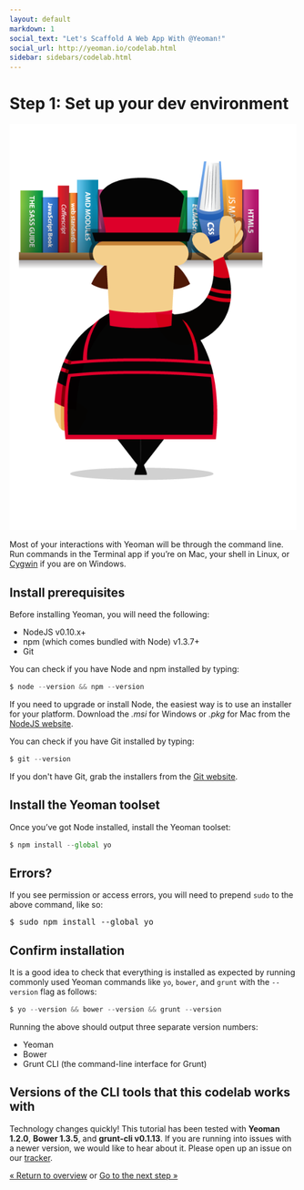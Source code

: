 ```yaml
---
layout: default
markdown: 1
social_text: "Let's Scaffold A Web App With @Yeoman!"
social_url: http://yeoman.io/codelab.html
sidebar: sidebars/codelab.html
---
```


# Step 1: Set up your dev environment

<p class="mast-holder">
  <img src="/assets/img/yeoman-004.png">
</p>

Most of your interactions with Yeoman will be through the command line. Run commands in the Terminal app if you’re on Mac, your shell in Linux, or [Cygwin](http://www.cygwin.com/) if you are on Windows.

## Install prerequisites 

Before installing Yeoman, you will need the following:

* NodeJS v0.10.x+
* npm (which comes bundled with Node) v1.3.7+ 
* Git

You can check if you have Node and npm installed by typing:

```js
$ node --version && npm --version
```

If you need to upgrade or install Node, the easiest way is to use an installer for your platform. Download the *.msi* for Windows or *.pkg* for Mac from the [NodeJS website](http://nodejs.org/download/).

You can check if you have Git installed by typing:

```js
$ git --version
```
If you don't have Git, grab the installers from the [Git website](http://git-scm.com/).

## Install the Yeoman toolset 

Once you’ve got Node installed, install the Yeoman toolset:

```js
$ npm install --global yo
```

<div class="note important">

  <h2>Errors?</h2>

  <p>If you see permission or access errors, you will need to prepend <code>sudo</code> to the above command, like so:</p>

<pre>
$ sudo npm install --global yo
</pre>

</div>

## Confirm installation

It is a good idea to check that everything is installed as expected by running commonly used Yeoman commands like `yo`, `bower`, and `grunt` with the `--version` flag as follows:

```js
$ yo --version && bower --version && grunt --version
```

Running the above should output three separate version numbers:

* Yeoman
* Bower
* Grunt CLI (the command-line interface for Grunt)

<div class="note important">

  <h2>Versions of the CLI tools that this codelab works with</h2>

  <p>Technology changes quickly! This tutorial has been tested with <strong>Yeoman 1.2.0</strong>, <strong>Bower 1.3.5</strong>, and <strong>grunt-cli v0.1.13</strong>. If you are running into issues with a newer version, we would like to hear about it. Please open up an issue on our <a href="https://github.com/yeoman/yeoman.io/issues">tracker</a>.</p>

</div>

<p class="codelab-paging">
  <a href="../codelab.html#toc">&laquo; Return to overview</a>
  or
  <a href="install-generators.html">Go to the next step &raquo;</a>
</p>
